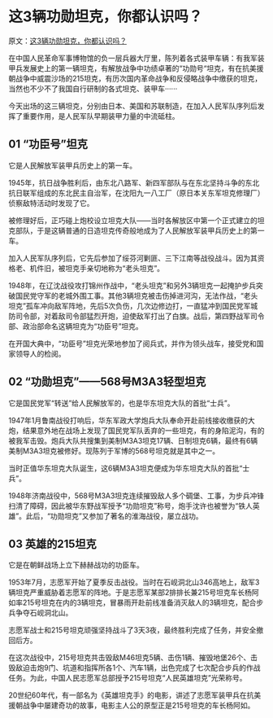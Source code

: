 # 这3辆功勋坦克，你都认识吗？

原文：[这3辆功勋坦克，你都认识吗？](https://mp.weixin.qq.com/s?__biz=MzAxODUxMjMxNQ==&mid=2676771752&idx=1&sn=fb86a9c2847d3bd146f338f62f282188&chksm=81adcb7cb6da426a24b3834fdab8ac4d93a6f86fd1b5fc1bab3f104c843e21e37d9e5ac85559&scene=27)

在中国人民革命军事博物馆的负一层兵器大厅里，陈列着各式装甲车辆：有我军装甲兵发展史上的第一辆坦克，有解放战争中功绩卓著的“功勋号“坦克，有在抗美援朝战争中威震沙场的215坦克，有历次国内革命战争和反侵略战争中缴获的坦克，当然也不少不了我国自行研制的各式坦克、装甲车······

今天出场的这三辆坦克，分别由日本、美国和苏联制造，在加入人民军队序列后发挥了重要作用，是人民军队早期装甲力量的中流砥柱。

## 01 “功臣号”坦克

它是人民解放军装甲兵历史上的第一车。

1945年，抗日战争胜利后，由东北八路军、新四军部队与在东北坚持斗争的东北抗日联军组成的东北民主自治军，在沈阳九一八工厂（原日本关东军坦克修理厂）侦察敌特活动时发现了它。

被修理好后，正巧碰上炮校设立坦克大队——当时各解放区中第一个正式建立的坦克部队，于是这辆普通的日造坦克传奇般地成为了人民解放军装甲兵历史上的第一车。

加入人民军队序列后，它先后参加了绥芬河剿匪、三下江南等战役战斗。因为其资格老、机件旧，被坦克手亲切地称为“老头坦克”。

1948年，在辽沈战役攻打锦州作战中，“老头坦克”和另外3辆坦克一起掩护步兵突破国民党守军的老城外围工事。其他3辆坦克被击伤掉进河沟，无法作战，“老头坦克”孤车冲向敌军阵地，先后5次负伤，几次边修边打，一直猛冲到国民党军城防司令部，对着敌司令部猛烈开炮，迫使敌军打出了白旗。战后，第四野战军司令部、政治部命名这辆坦克为“功臣号”坦克。

在开国大典中，“功臣号”坦克光荣地参加了阅兵式，并作为领头战车，接受党和国家领导人的检阅。

## 02 “功勋坦克”——568号M3A3轻型坦克

它是国民党军“转送”给人民解放军的，也是华东坦克大队的首批“士兵”。

1947年1月鲁南战役打响后，华东军政大学炮兵大队奉命开赴前线接收缴获的大炮，结果意外地在战场上发现了国民党军队丢弃的一些坦克，有的身陷泥沟，有的被我军击毁。炮兵大队共搜集到美制M3A3坦克17辆、日制坦克6辆，最终有6辆美制M3A3坦克被修好。现陈列于军博的568号坦克就是其中之一。

当时正值华东坦克大队诞生，这6辆M3A3坦克便成为华东坦克大队的首批“士兵”。

1948年济南战役中，568号M3A3坦克连续摧毁敌人多个碉堡、工事，为步兵冲锋扫清了障碍，因此被华东野战军授予“功勋坦克”称号，炮手沈许也被誉为“铁人英雄”。此后，“功勋坦克”又参加了著名的淮海战役，屡立战功。

## 03 英雄的215坦克

它是在朝鲜战场上立下赫赫战功的功臣车。

1953年7月，志愿军开始了夏季反击战役。当时在石岘洞北山346高地上，敌军3辆坦克严重威胁着志愿军的阵地。于是志愿军某部2排排长兼215号坦克车长杨阿如率215号坦克在内的3辆坦克，冒暴雨开赴前线准备消灭敌人的3辆坦克，配合步兵争夺石岘洞北山。

志愿军战士和215号坦克顽强坚持战斗了3天3夜，最终胜利完成了任务，并安全撤回后方。

在这次战役中，215号坦克共击毁敌M46坦克5辆、击伤1辆、摧毁地堡26个、击毁敌迫击炮9门、坑道和指挥所各1个、汽车1辆，出色完成了七次配合步兵的作战任务。为此，中国人民志愿军总部授予215号坦克“人民英雄坦克”光荣称号。

20世纪60年代，有一部名为《英雄坦克手》的电影，讲述了志愿军装甲兵在抗美援朝战争中屡建奇功的故事，电影主人公的原型正是215号坦克的车长杨阿如。

